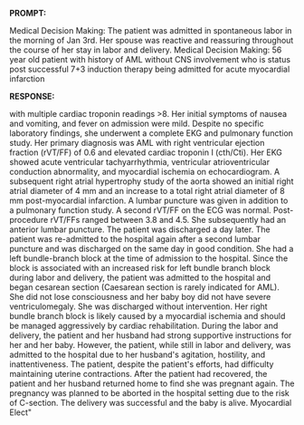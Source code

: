 **PROMPT:**

Medical Decision Making: The patient was admitted in spontaneous labor in the morning of Jan 3rd. Her spouse was reactive and reassuring throughout the course of her stay in labor and delivery.	Medical Decision Making: 56 year old patient with history of AML without CNS involvement who is status post successful 7+3 induction therapy being admitted for acute myocardial infarction

**RESPONSE:**

  with multiple cardiac troponin readings >8. Her initial symptoms of nausea and vomiting, and fever on admission were mild. Despite no specific laboratory findings, she underwent a complete EKG and pulmonary function study. Her primary diagnosis was AML with right ventricular ejection fraction (rVT/FF) of 0.6 and elevated cardiac troponin I (cth/Cti). Her EKG showed acute ventricular tachyarrhythmia, ventricular atrioventricular conduction abnormality, and myocardial ischemia on echocardiogram. A subsequent right atrial hypertrophy study of the aorta showed an initial right atrial diameter of 4 mm and an increase to a total right atrial diameter of 8 mm post-myocardial infarction. A lumbar puncture was given in addition to a pulmonary function study. A second rVT/FF on the ECG was normal. Post-procedure rVT/FFs ranged between 3.8 and 4.5. She subsequently had an anterior lumbar puncture. The patient was discharged a day later.   The patient was re-admitted to the hospital again after a second lumbar puncture and was discharged on the same day in good condition.   She had a left bundle-branch block at the time of admission to the hospital. Since the block is associated with an increased risk for left bundle branch block during labor and delivery, the patient was admitted to the hospital and began cesarean section (Caesarean section is rarely indicated for AML). She did not lose consciousness and her baby boy did not have severe ventriculomegaly. She was discharged without intervention. Her right bundle branch block is likely caused by a myocardial ischemia and should be managed aggressively by cardiac rehabilitation.   During the labor and delivery, the patient and her husband had strong supportive instructions for her and her baby. However, the patient, while still in labor and delivery, was admitted to the hospital due to her husband's agitation, hostility, and inattentiveness. The patient, despite the patient's efforts, had difficulty maintaining uterine contractions. After the patient had recovered, the patient and her husband returned home to find she was pregnant again. The pregnancy was planned to be aborted in the hospital setting due to the risk of C-section. The delivery was successful and the baby is alive.   Myocardial Elect"